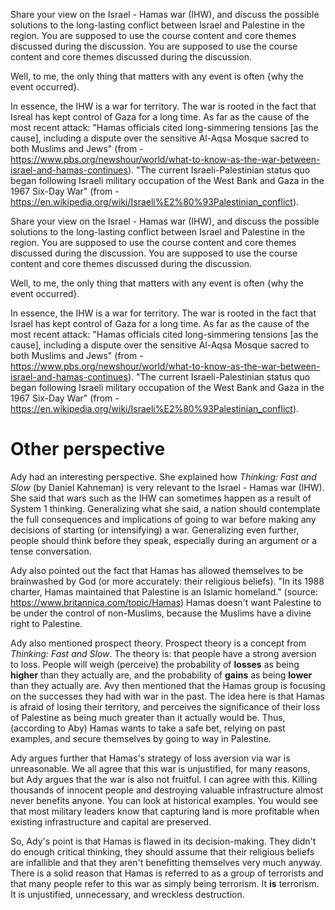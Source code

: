 
Share your view on the Israel - Hamas war (IHW), and discuss the possible solutions to the long-lasting conflict between Israel and Palestine in the region. You are supposed to use the course content and core themes discussed during the discussion.
  You are supposed to use the course content and core themes discussed during the discussion.


Well, to me, the only thing that matters with any event is often {why the event occurred}.

In essence, the IHW is a war for territory. The war is rooted in the fact that Isreal has kept control of Gaza for a long time. As far as the cause of the most recent attack: "Hamas officials cited long-simmering tensions [as the cause], including a dispute over the sensitive Al-Aqsa Mosque sacred to both Muslims and Jews" (from - https://www.pbs.org/newshour/world/what-to-know-as-the-war-between-israel-and-hamas-continues). "The current Israeli-Palestinian status quo began following Israeli military occupation of the West Bank and Gaza in the 1967 Six-Day War" (from - https://en.wikipedia.org/wiki/Israeli%E2%80%93Palestinian_conflict).





Share your view on the Israel - Hamas war (IHW), and discuss the possible solutions to the long-lasting conflict between Israel and Palestine in the region. You are supposed to use the course content and core themes discussed during the discussion.
  You are supposed to use the course content and core themes discussed during the discussion.


Well, to me, the only thing that matters with any event is often {why the event occurred}.

In essence, the IHW is a war for territory. The war is rooted in the fact that Israel has kept control of Gaza for a long time. As far as the cause of the most recent attack: "Hamas officials cited long-simmering tensions [as the cause], including a dispute over the sensitive Al-Aqsa Mosque sacred to both Muslims and Jews" (from - https://www.pbs.org/newshour/world/what-to-know-as-the-war-between-israel-and-hamas-continues). "The current Israeli-Palestinian status quo began following Israeli military occupation of the West Bank and Gaza in the 1967 Six-Day War" (from - https://en.wikipedia.org/wiki/Israeli%E2%80%93Palestinian_conflict).




# Other perspective
Ady had an interesting perspective. She explained how *Thinking: Fast and Slow* (by Daniel Kahneman) is very relevant to the Israel - Hamas war (IHW). She said that wars such as the IHW can sometimes happen as a result of System 1 thinking. Generalizing what she said, a nation should contemplate the full consequences and implications of going to war before making any decisions of starting (or intensifying) a war. Generalizing even further, people should think before they speak, especially during an argument or a tense conversation.

Ady also pointed out the fact that Hamas has allowed themselves to be brainwashed by God (or more accurately: their religious beliefs). "In its 1988 charter, Hamas maintained that Palestine is an Islamic homeland." (source: https://www.britannica.com/topic/Hamas) Hamas doesn't want Palestine to be under the control of non-Muslims, because the Muslims have a divine right to Palestine.

Ady also mentioned prospect theory. Prospect theory is a concept from *Thinking: Fast and Slow*. The theory is: that people have a strong aversion to loss. People will weigh (perceive) the probability of **losses** as being **higher** than they actually are, and the probability of **gains** as being **lower** than they actually are. Avy then mentioned that the Hamas group is focusing on the successes they had with war in the past. The idea here is that Hamas is afraid of losing their territory, and perceives the significance of their loss of Palestine as being much greater than it actually would be. Thus, (according to Aby) Hamas wants to take a safe bet, relying on past examples, and secure themselves by going to way in Palestine.

Ady argues further that Hamas's strategy of loss aversion via war is unreasonable. We all agree that this war is unjustified, for many reasons, but Ady argues that the war is also not fruitful. I can agree with this. Killing thousands of innocent people and destroying valuable infrastructure almost never benefits anyone. You can look at historical examples. You would see that most military leaders know that capturing land is more profitable when existing infrastructure and capital are preserved.

So, Ady's point is that Hamas is flawed in its decision-making. They didn't do enough critical thinking, they should assume that their religious beliefs are infallible and that they aren't benefitting themselves very much anyway. There is a solid reason that Hamas is referred to as a group of terrorists and that many people refer to this war as simply being terrorism. It **is** terrorism. It is unjustified, unnecessary, and wreckless destruction.






